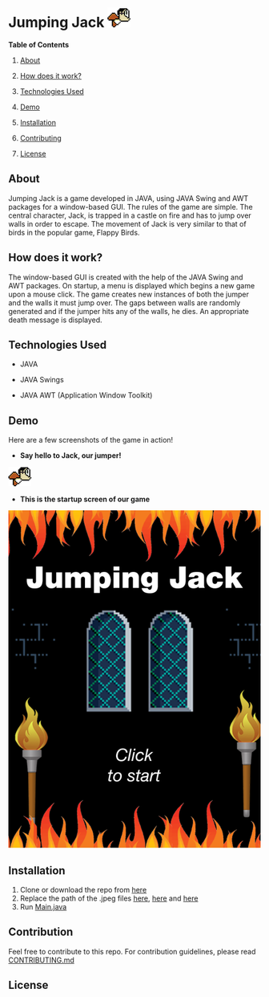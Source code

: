 # Jumping Jack ![jumper](/jumpingJack/assets/jumper.png)

**Table of Contents**

1. [About](#about)

2. [How does it work?](#how-does-it-work)

3. [Technologies Used](#technologies-used)

4. [Demo](#demo)

5. [Installation](#installation)

6. [Contributing](#contributing)

8. [License](#license)


## About
Jumping Jack is a game developed in JAVA, using JAVA Swing and AWT packages for a window-based GUI. 
The rules of the game are simple. The central character, Jack, is trapped in a castle on fire and has to jump over walls in order to escape.
The movement of Jack is very similar to that of birds in the popular game, Flappy Birds.


## How does it work?
The window-based GUI is created with the help of the JAVA Swing and AWT packages.
On startup, a menu is displayed which begins a new game upon a mouse click.
The game creates new instances of both the jumper and the walls it must jump over.
The gaps between walls are randomly generated and if the jumper hits any of the walls, he dies.
An appropriate death message is displayed.


## Technologies Used
* JAVA

* JAVA Swings

* JAVA AWT (Application Window Toolkit)


## Demo
Here are a few screenshots of the game in action!

* **Say hello to Jack, our jumper!**

![Jack](/jumpingJack/assets/jumper.png)


* **This is the startup screen of our game**

![Startup](/jumpingJack/assets/start.png)


## Installation
1. Clone or download the repo from [here](https://github.com/deepikanaryani/JumpingJack.git)
2. Replace the path of the .jpeg files [here](/jumpingJack/app/Wall.java), [here](/jumpingJack/app/Jumper.java) and [here](/jumpingJack/app/Game.java)
3. Run [Main.java](/jumpingJack/app/Main.java)


## Contribution
Feel free to contribute to this repo. For contribution guidelines, please read [CONTRIBUTING.md](/CONTRIBUTING.md)


## License



